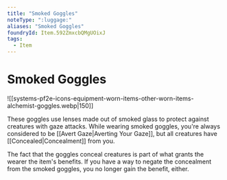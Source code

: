 ```yaml
---
title: "Smoked Goggles"
noteType: ":luggage:"
aliases: "Smoked Goggles"
foundryId: Item.592ZmxcbQMgUOixJ
tags:
  - Item
---
```


# Smoked Goggles
![[systems-pf2e-icons-equipment-worn-items-other-worn-items-alchemist-goggles.webp|150]]

These goggles use lenses made out of smoked glass to protect against creatures with gaze attacks. While wearing smoked goggles, you're always considered to be [[Avert Gaze|Averting Your Gaze]], but all creatures have [[Concealed|Concealment]] from you.

The fact that the goggles conceal creatures is part of what grants the wearer the item's benefits. If you have a way to negate the concealment from the smoked goggles, you no longer gain the benefit, either.
